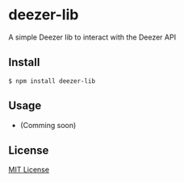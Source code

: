 # deezer-lib
A simple Deezer lib to interact with the Deezer API

## Install

```
$ npm install deezer-lib
```

## Usage 

 - (Comming soon)

 ## License

 [MIT License](https://github.com/RichardPompeo/deezer-lib/blob/master/LICENSE)
